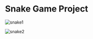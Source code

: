 # Snake Game Project

![snake1](https://github.com/onuryksln/Python-projeler/assets/51237732/b8a1ab70-e519-4abe-861d-bd14dd30201c)

![snake2](https://github.com/onuryksln/Python-projeler/assets/51237732/df45167c-76f2-4fde-971c-9cafe275ed81)


